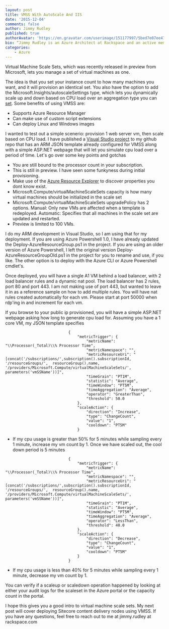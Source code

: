 ```yaml
---
layout: post
title: VMSS With AutoScale And IIS
date: '2015-12-04'
comments: false
author: Jimmy Rudley
published: true
authorAvatar: 'https://en.gravatar.com/userimage/151177997/5bed7e07ee47533cbd34b951d463bcb7.jpg'
bio: “Jimmy Rudley is an Azure Architect at Rackspace and an active member of the Azure community. He focuses on solving large and complex architecture and automation problems within Azure."
categories:
    - Azure
---
```


Virtual Machine Scale Sets, which was recently released in preview from Microsoft, lets you manage a set of virtual machines as one.

<!--more-->

The idea is that you set your instance count to how many machines you want, and it will provision an identical set. You also have the option to add the Microsoft.Insights/autoscaleSettings type, which lets you dynamically scale up and down based on CPU load over an aggregation type you can [set]. Some benefits of using VMSS are:

  - Supports Azure Resource Manager
  - Can make use of custom script extensions
  - Can deploy Linux and Windows images

I wanted to test out a simple scenerio: provision 1 web server vm, then scale based on CPU load. I have published a [Visual Studio project] to my github repo that has an ARM JSON template already configured for VMSS along with a simple ASP.NET webpage that will let you simulate cpu load over a period of time. Let's go over some key points and gotchas

  - You are still bound to the processor count in your subscription.
  - This is still in preview. I have seen some funkyness during initial provisioning.
  - Make use of the [Azure Resource Explorer] to discover properties you dont know exist.
  - Microsoft.Compute/virtualMachineScaleSets capacity is how many virtual machines should be initialized in the scale set
  - Microsoft.Compute/virtualMachineScaleSets upgradePolicy has 2 options. Manual: Only new VMs are affected when a template is redeployed. Automatic: Specifies that all machines in the scale set are updated and restarted.
  - Preview is limited to 100 VMs.

I do my ARM development in Visual Studio, so I am using that for my deployment. If you are using Azure Powershell 1.0, I have already updated the Deploy-AzureResourceGroup.ps1 in the project. If you are using an older version of Azure Powershell, I left the original version Deploy-AzureResourceGroupOld.ps1 in the project for you to rename and use, if you like. The other option is to deploy with the Azure CLI or Azure Powershell cmdlet's.

Once deployed, you will have a single A1 VM behind a load balancer, with 2 load balancer rules and a dynamic nat pool. The load balancer has 2 rules, port 80 and port 443. I am not making use of port 443, but wanted to leave it in as a reference sample on how to add multiple rules. You will have nat rules created automatically for each vm. Please start at port 50000 when rdp'ing in and increment for each vm.

If you browse to your public ip provisioned, you will have a simple ASP.NET webpage asking how long to generate cpu load for.  Assuming you have a 1 core VM, my JSON template specifies

```
							{
								"metricTrigger": {
									"metricName": "\\Processor(_Total)\\% Processor Time",
									"metricNamespace": "",
									"metricResourceUri": "[concat('/subscriptions/',subscription().subscriptionId, '/resourceGroups/',  resourceGroup().name, '/providers/Microsoft.Compute/virtualMachineScaleSets/', parameters('vmSSName'))]",
									"timeGrain": "PT1M",
									"statistic": "Average",
									"timeWindow": "PT5M",
									"timeAggregation": "Average",
									"operator": "GreaterThan",
									"threshold": 50.0
								},
								"scaleAction": {
									"direction": "Increase",
									"type": "ChangeCount",
									"value": "1",
									"cooldown": "PT5M"
								}
```
  - If my cpu usage is greater than 50% for 5 minutes while sampling every 1 minute, increase my vm count by 1. Once we have scaled out, the cool down period is 5 minutes

```
							{
								"metricTrigger": {
									"metricName": "\\Processor(_Total)\\% Processor Time",
									"metricNamespace": "",
									"metricResourceUri": "[concat('/subscriptions/',subscription().subscriptionId, '/resourceGroups/',  resourceGroup().name, '/providers/Microsoft.Compute/virtualMachineScaleSets/', parameters('vmSSName'))]",
									"timeGrain": "PT1M",
									"statistic": "Average",
									"timeWindow": "PT5M",
									"timeAggregation": "Average",
									"operator": "LessThan",
									"threshold": 40.0
								},
								"scaleAction": {
									"direction": "Decrease",
									"type": "ChangeCount",
									"value": "1",
									"cooldown": "PT5M"
								}
							}
```
  - If my cpu usage is less than 40% for 5 minutes while sampling every 1 minute, decrease my vm count by 1.

You can verify if a scaleup or scaledown operation happened by looking at either your audit logs for the scaleset in the Azure portal or the capacity count in the portal.

I hope this gives you a good intro to virtual machine scale sets. My next post will cover deploying Sitecore content delivery nodes using VMSS. If you have any questions, feel free to reach out to me at jimmy.rudley at rackspace.com

   [set]:<https://msdn.microsoft.com/en-us/library/azure/dn931944.aspx#bk_metric>
   [visual studio project]: <https://github.com/jrudley/vmssLBNatIIS>
   [Azure Resource Explorer]: <https://resources.azure.com>

